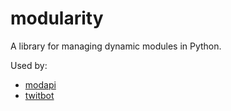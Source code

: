 # modularity
A library for managing dynamic modules in Python.

Used by:

* [modapi](https://github.com/csu/modapi)
* [twitbot](https://github.com/csu/twitbot)